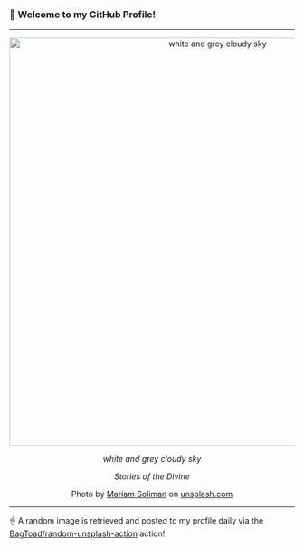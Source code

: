 ### 👋 Welcome to my GitHub Profile!

----

<div align="center">
  <img width="720" src="https://images.unsplash.com/photo-1528057255452-e149482be68c?crop=entropy&cs=tinysrgb&fit=max&fm=jpg&ixid=M3w1NTI0OTR8MHwxfHJhbmRvbXx8fHx8fHx8fDE3MTU2NjcwNzR8&ixlib=rb-4.0.3&q=80&w=1080" alt="white and grey cloudy sky">
  
  <em>white and grey cloudy sky</em>
  
  <em>Stories of the Divine</em>
  
  Photo by [Mariam Soliman](https://www.mariamsoliman.com) on [unsplash.com](https://unsplash.com/)
</div>

----

☝️ A random image is retrieved and posted to my profile daily via the [BagToad/random-unsplash-action](https://github.com/BagToad/random-unsplash-action) action!
